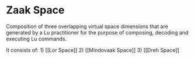# Zaak Space
Composition of three overlapping virtual space dimensions that are generated by a Lu practitioner for the purpose of composing, decoding and executing Lu commands. 

It consists of:
	1) [[Lor Space]]
	2) [[Mindovaak Space]]
	3) [[Dreh Space]]

